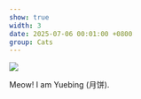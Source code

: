 ```yaml
---
show: true
width: 3
date: 2025-07-06 00:01:00 +0800
group: Cats
---
```

<div>
<img src="{{ 'assets/images/etc/cat1.jpg' | relative_url }}" class="img-fluid rounded-xl" >
<div class="card-body">
    <p class="card-text">
      Meow! I am Yuebing (月饼).
    </p>
</div>
</div>